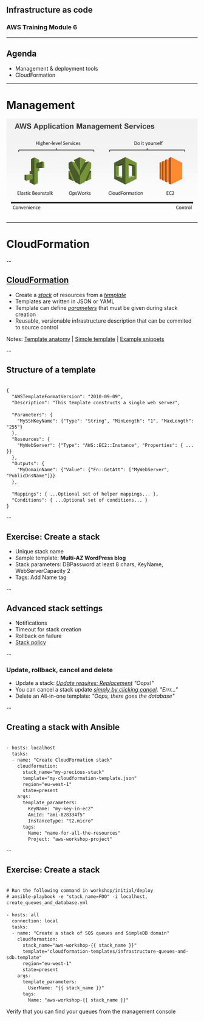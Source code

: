 
## Infrastructure as code
### AWS Training Module 6

---

## Agenda

- Management & deployment tools
- CloudFormation

---

# Management

![Application management services](/images/aws_application_management.png)

---

# CloudFormation

--

## [CloudFormation](http://aws.amazon.com/cloudformation/)

- Create a [*stack*](http://docs.aws.amazon.com/AWSCloudFormation/latest/UserGuide/cfn-whatis-concepts.html) of resources from a [*template*](http://docs.aws.amazon.com/AWSCloudFormation/latest/UserGuide/cfn-whatis-concepts.html)
- Templates are written in JSON or YAML
- Template can define [*parameters*](http://docs.aws.amazon.com/AWSCloudFormation/latest/UserGuide/parameters-section-structure.html) that must be given during stack creation
- Reusable, versionable infrastructure description that can be commited to source control

Notes: [Template anatomy](http://docs.aws.amazon.com/AWSCloudFormation/latest/UserGuide/template-anatomy.html) | [Simple template](http://docs.aws.amazon.com/AWSCloudFormation/latest/UserGuide/example-templates-ec2-with-security-groups.html) | [Example snippets](http://docs.aws.amazon.com/AWSCloudFormation/latest/UserGuide/CHAP_TemplateQuickRef.html)

--

## Structure of a template

<pre><code data-trim="" class="json">
{
  "AWSTemplateFormatVersion": "2010-09-09",
  "Description": "This template constructs a single web server",

  "Parameters": {
    "MySSHKeyName": {"Type": "String", "MinLength": "1", "MaxLength": "255"}
  },
  "Resources": {
    "MyWebServer": {"Type": "AWS::EC2::Instance", "Properties": { ... }}
  },
  "Outputs": {
    "MyDomainName": {"Value": {"Fn::GetAtt": ["MyWebServer", "PublicDnsName"]}}
  },

  "Mappings": { ...Optional set of helper mappings... },
  "Conditions": { ...Optional set of conditions... }
}
</code></pre>

--

## Exercise: Create a stack

- Unique stack name
- Sample template: **Multi-AZ WordPress blog**
- Stack parameters: DBPassword at least 8 chars, KeyName, WebServerCapacity 2
- Tags: Add Name tag

--

## Advanced stack settings

- Notifications
- Timeout for stack creation
- Rollback on failure
- [Stack policy](https://docs.aws.amazon.com/AWSCloudFormation/latest/UserGuide/protect-stack-resources.html)

--

### Update, rollback, cancel and delete

- Update a stack: [*Update requires: Replacement*](http://docs.aws.amazon.com/AWSCloudFormation/latest/UserGuide/aws-properties-ec2-instance.html#cfn-ec2-instance-blockdevicemappings) *"Oops!"*
- You can cancel a stack update [*simply by clicking cancel*](https://docs.aws.amazon.com/AWSCloudFormation/latest/UserGuide/using-cfn-cancel-stack-update.html). *"Errr..."*
- Delete an All-in-one template: *"Oops, there goes the database"*

--

## Creating a stack with Ansible

<pre><code data-trim="" class="ruby">
- hosts: localhost
  tasks:
  - name: "Create CloudFormation stack"
    cloudformation:
      stack_name="my-precious-stack"
      template="my-cloudformation-template.json"
      region="eu-west-1"
      state=present
    args:
      template_parameters:
        KeyName: "my-key-in-ec2"
        AmiId: "ami-828334f5"
        InstanceType: "t2.micro"
      tags:
        Name: "name-for-all-the-resources"
        Project: "aws-workshop-project"
</code></pre>

--

## Exercise: Create a stack

<pre><code data-trim="" class="ruby">
# Run the following command in workshop/initial/deploy
# ansible-playbook -e "stack_name=FOO" -i localhost, create_queues_and_database.yml

- hosts: all
  connection: local
  tasks:
  - name: "Create a stack of SQS queues and SimpleDB domain"
    cloudformation:
      stack_name="aws-workshop-{{ stack_name }}"
      template="cloudformation-templates/infrastructure-queues-and-sdb.template"
      region="eu-west-1"
      state=present
    args:
      template_parameters:
        UserName: "{{ stack_name }}"
      tags:
        Name: "aws-workshop-{{ stack_name }}"
</code></pre>

Verify that you can find your queues from the management console
